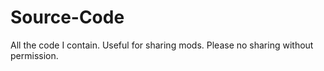 # Source-Code
All the code I contain. Useful for sharing mods.
Please no sharing without permission.

